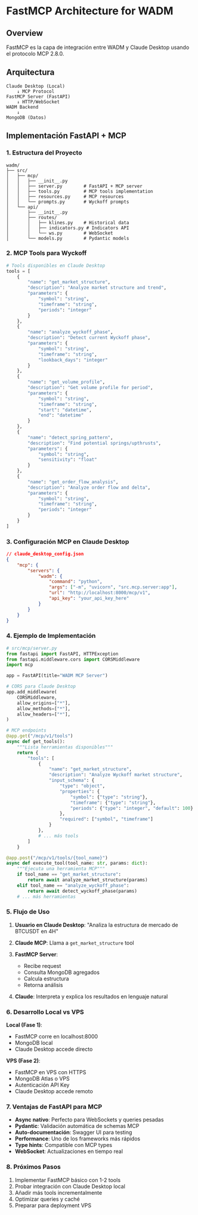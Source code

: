 # FastMCP Architecture for WADM

## Overview
FastMCP es la capa de integración entre WADM y Claude Desktop usando el protocolo MCP 2.8.0.

## Arquitectura

```
Claude Desktop (Local)
    ↓ MCP Protocol
FastMCP Server (FastAPI)
    ↓ HTTP/WebSocket
WADM Backend
    ↓
MongoDB (Datos)
```

## Implementación FastAPI + MCP

### 1. Estructura del Proyecto
```
wadm/
├── src/
│   ├── mcp/
│   │   ├── __init__.py
│   │   ├── server.py        # FastAPI + MCP server
│   │   ├── tools.py         # MCP tools implementation
│   │   ├── resources.py     # MCP resources
│   │   └── prompts.py       # Wyckoff prompts
│   └── api/
│       ├── __init__.py
│       ├── routes/
│       │   ├── klines.py    # Historical data
│       │   ├── indicators.py # Indicators API
│       │   └── ws.py        # WebSocket
│       └── models.py        # Pydantic models
```

### 2. MCP Tools para Wyckoff

```python
# Tools disponibles en Claude Desktop
tools = [
    {
        "name": "get_market_structure",
        "description": "Analyze market structure and trend",
        "parameters": {
            "symbol": "string",
            "timeframe": "string",
            "periods": "integer"
        }
    },
    {
        "name": "analyze_wyckoff_phase",
        "description": "Detect current Wyckoff phase",
        "parameters": {
            "symbol": "string",
            "timeframe": "string",
            "lookback_days": "integer"
        }
    },
    {
        "name": "get_volume_profile",
        "description": "Get volume profile for period",
        "parameters": {
            "symbol": "string",
            "timeframe": "string",
            "start": "datetime",
            "end": "datetime"
        }
    },
    {
        "name": "detect_spring_pattern",
        "description": "Find potential springs/upthrusts",
        "parameters": {
            "symbol": "string",
            "sensitivity": "float"
        }
    },
    {
        "name": "get_order_flow_analysis",
        "description": "Analyze order flow and delta",
        "parameters": {
            "symbol": "string",
            "timeframe": "string",
            "periods": "integer"
        }
    }
]
```

### 3. Configuración MCP en Claude Desktop

```json
// claude_desktop_config.json
{
    "mcp": {
        "servers": {
            "wadm": {
                "command": "python",
                "args": ["-m", "uvicorn", "src.mcp.server:app"],
                "url": "http://localhost:8000/mcp/v1",
                "api_key": "your_api_key_here"
            }
        }
    }
}
```

### 4. Ejemplo de Implementación

```python
# src/mcp/server.py
from fastapi import FastAPI, HTTPException
from fastapi.middleware.cors import CORSMiddleware
import mcp

app = FastAPI(title="WADM MCP Server")

# CORS para Claude Desktop
app.add_middleware(
    CORSMiddleware,
    allow_origins=["*"],
    allow_methods=["*"],
    allow_headers=["*"],
)

# MCP endpoints
@app.get("/mcp/v1/tools")
async def get_tools():
    """Lista herramientas disponibles"""
    return {
        "tools": [
            {
                "name": "get_market_structure",
                "description": "Analyze Wyckoff market structure",
                "input_schema": {
                    "type": "object",
                    "properties": {
                        "symbol": {"type": "string"},
                        "timeframe": {"type": "string"},
                        "periods": {"type": "integer", "default": 100}
                    },
                    "required": ["symbol", "timeframe"]
                }
            },
            # ... más tools
        ]
    }

@app.post("/mcp/v1/tools/{tool_name}")
async def execute_tool(tool_name: str, params: dict):
    """Ejecuta una herramienta MCP"""
    if tool_name == "get_market_structure":
        return await analyze_market_structure(params)
    elif tool_name == "analyze_wyckoff_phase":
        return await detect_wyckoff_phase(params)
    # ... más herramientas
```

### 5. Flujo de Uso

1. **Usuario en Claude Desktop**: "Analiza la estructura de mercado de BTCUSDT en 4H"

2. **Claude MCP**: Llama a `get_market_structure` tool

3. **FastMCP Server**: 
   - Recibe request
   - Consulta MongoDB agregados
   - Calcula estructura
   - Retorna análisis

4. **Claude**: Interpreta y explica los resultados en lenguaje natural

### 6. Desarrollo Local vs VPS

**Local (Fase 1)**:
- FastMCP corre en localhost:8000
- MongoDB local
- Claude Desktop accede directo

**VPS (Fase 2)**:
- FastMCP en VPS con HTTPS
- MongoDB Atlas o VPS
- Autenticación API Key
- Claude Desktop accede remoto

### 7. Ventajas de FastAPI para MCP

- **Async nativo**: Perfecto para WebSockets y queries pesadas
- **Pydantic**: Validación automática de schemas MCP
- **Auto-documentación**: Swagger UI para testing
- **Performance**: Uno de los frameworks más rápidos
- **Type hints**: Compatible con MCP types
- **WebSocket**: Actualizaciones en tiempo real

### 8. Próximos Pasos

1. Implementar FastMCP básico con 1-2 tools
2. Probar integración con Claude Desktop local
3. Añadir más tools incrementalmente
4. Optimizar queries y caché
5. Preparar para deployment VPS
